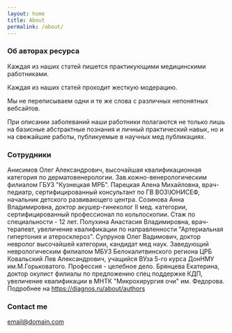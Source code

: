 ```yaml
---
layout: home
title: About
permalink: /about/
---
```




### Об авторах ресурса

Каждая из наших статей пишется практикующими медицинскими работниками.

Каждая из наших статей проходит  жесткую модерацию. 

Мы не переписываем одни и те же слова с различных непонятных вебсайтов.

При описании заболеваний наши работники полагаются не только лишь  на базисные абстрактные познания и личный практический навык, но и на свежайшие работы, публикуемые в научных мед публикациях.

### Сотрудники

Анисимов Олег Александрович, высочайшая квалификационная категория по дерматовенерологии. Зав.кожно-венерологическим филиалом ГБУЗ "Кузнецкая МРБ".
Парецкая Алена Михайловна, врач-педиатр, сертифицированный консультант по ГВ ВОЗ\ЮНИСЕФ, начальник детского развивающего центра.
Созинова Анна Владимировна, доктор акушер-гинеколог II мед. категории, сертифицированный профессионал по кольпоскопии. Стаж по специальности - 12 лет.
Полухина Анастасия Владимировна, врач-терапевт, увеличение квалификации по направленности "Артериальная гипертония и атеросклероз".
Супрунов Олег Вадимович, доктор невролог высочайшей категории, кандидат мед наук. Заведующий неврологическим филиалом МБУЗ Белокалитвинского региона ЦРБ
Ковальский Лев Александрович, учащийся ВУза 5-го курса ДонНМУ им.М.Горьковатого. Профессия - целебное дело.
Брянцева Екатерина, доктор окулист филиалы по предложению спец поддержке КДП, увеличение квалификации в МНТК "Микрохирургия очи" им. Федорова.
Подробнее на https://diagnos.ru/about/authors

### Contact me

[email@domain.com](mailto:email@domain.com)